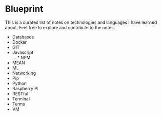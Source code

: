 # Blueprint  
  
This is a curated list of notes on technologies and languages I have learned about. Feel free to explore and contribute to the notes.  

+ Databases
+ Docker
+ GIT
+ Javascript   
....* NPM
+ MEAN
+ ML
+ Networking
+ Pip
+ Python
+ Raspberry PI
+ RESTful
+ Terminal 
+ Terms
+ VM
